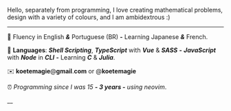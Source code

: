 Hello, separately from programming, I love creating mathematical problems, design with a variety of colours, and I am ambidextrous :)

___

📖 Fluency in English ***&*** Portuguese (BR) **-** Learning Japanese ***&*** French.

💙 **Languages**: ***Shell Scripting***, ***TypeScript*** with ***Vue*** & ***SASS*** **-** ***JavaScript*** with ***Node*** in ***CLI*** **-** Learning ***C*** & ***Julia***.

✉️ **koetemagie**@**gmail**.**com** or @**koetemagie**

⏰ *Programming since I was 15 **- 3 years -** using neovim*.

__

<!-- C++, C, Python-->

